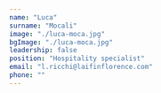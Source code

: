```yaml
---
name: "Luca"
surname: "Mocali"
image: "./luca-moca.jpg"
bgImage: "./luca-moca.jpg"
leadership: false
position: "Hospitality specialist"
email: "l.ricchi@laifinflorence.com"
phone: ""
---
```

